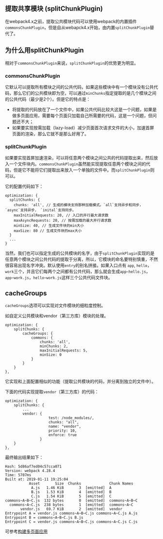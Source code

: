 ## 提取共享模块  (splitChunkPlugin)

在webpack4.x之前，提取公共模块代码可以使用webpack的内置插件`commonsChunkPlugin`，但是自从webapck4.x开始，由内置`splitChunkPlugin`替代了。

## 为什么用splitChunkPlugin

相对于`commonsChunkPlugin`来说，`splitChunkPlugin`的优势更为明显。

### commonsChunkPlugin

它默认可以提取所有模块之间的公共代码，如果这些模块中有一个模块没有公共代码，那么它们的公共模块即为空，可以通过`minChunks`指定提取的是几个模块之间的公共代码（最少是2个）。但是它的特点是：

* 将提取的代码放在了一个文件中，如果公共代码比较大这是一个问题，如果是做多页面应用，需要每个页面只加载自己所需要的代码，这是一个问题，但问题还不大；
* 如果要实现按需加载（lazy-load）减少页面首次请求文件的大小，加速首屏页面的渲染，那么它就不是那么好用了。

### splitChunkPlugin

如果要实现首屏加速渲染，可以将任意两个模块之间公共的代码提取出来，然后放入一个文件块内。`commonsChunkPlugin`虽然能实现提取任意两个模块之间的代码，但是它不能将它们提取出来放入一个单独的文件中。而`splitChunkPlugin`则可以。

它的配置代码如下：

```
optimization: {
  splitChunks: {
    chunks: 'all', // 生成的模块支持那种加载模式。`all`支持异步和同步，`async`支持异步， `inital`支持同步。
    maxInitialRequests: 20, // 入口的并行最大请求数
    maxAsyncRequests: 20, // 按需加载的最大并行请求数
    minSize: 40, // 生成文件块的min大小
    maxSize: 80 // 生成文件块的max大小
  }
  ...
}
```

当然，我们也可以指定生成的公共模块的名字，由于`splitChunkPlugin`实现的是任意两个模块之间公共代码的提取于分离，所以，它模块的命名要特别慎重，不然很容易出现名字冲突。默认使用`entry`的别名拼接。如果入口点有 `app`, `hello`，`work`三个，并且它们每两个之间都有公共代码，那么就会生成`app~hello.js`，`app~work.js`，`hello~work.js`这样三个公共代码文件块。

## cacheGroups

`cacheGroups`选项可以实现对文件模块的细粒度控制。

如自定义公共模块和vendor（第三方库）模块的处理。

```
optimization: {
    splitChunks: {
        cacheGroups: {
            commons: {
                chunks: 'all',
                minChunks: 2,
                maxInitialRequests: 5,
                minSize: 0
            }
        }
    }
},
```

它实现和上面配置相似的功能（提取公共模块的代码，并分离到独立的文件中）。

下面的代码实现提取`vendor`（第三方库）的代码：

```
optimization: {
    splitChunks: {
        ...
        vendor: {
					test: /node_modules/,
					chunks: "all",
					name: "vendor",
					priority: 10,
					enforce: true
				}
    }
},
```

最终输出结果如下：

```
Hash: 5d86af7ed04c57cca071
Version: webpack 4.28.4
Time: 5707ms
Built at: 2019-01-11 19:25:04
           Asset       Size  Chunks             Chunk Names
            A.js   1.46 KiB       3  [emitted]  A
            B.js   1.53 KiB       4  [emitted]  B
            C.js   1.54 KiB       5  [emitted]  C
commons~A~B~C.js  132 bytes       0  [emitted]  commons~A~B~C
  commons~A~C.js  238 bytes       1  [emitted]  commons~A~C
       vendor.js   69.7 KiB       2  [emitted]  vendor
Entrypoint A = vendor.js commons~A~B~C.js commons~A~C.js A.js
Entrypoint B = commons~A~B~C.js B.js
Entrypoint C = vendor.js commons~A~B~C.js commons~A~C.js C.js
```


可参考[构建多页面应用](https://github.com/lvzhenbang/webpack4.x-multi-page)